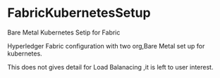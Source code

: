 # FabricKubernetesSetup
Bare Metal Kubernetes Setip for Fabric


Hyperledger Fabric configuration with two org,Bare Metal set up for kubernetes. 

This does not gives detail for Load Balanacing ,it is left to user interest. 
